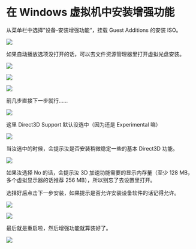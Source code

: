 # 在 Windows 虚拟机中安装增强功能

从菜单栏中选择”设备-安装增强功能“，挂载 Guest Additions 的安装 ISO。

![](../.gitbook/assets/screen-shot-2019-12-01-at-00.11.37.png)

如果自动播放选项没打开的话，可以去文件资源管理器里打开虚拟光盘安装。

![](../.gitbook/assets/screen-shot-2019-12-01-at-00.14.15.png)

![](../.gitbook/assets/screen-shot-2019-12-01-at-00.15.50.png)

![](../.gitbook/assets/screen-shot-2019-12-01-at-00.16.36.png)

前几步直接下一步就行……

![](../.gitbook/assets/screen-shot-2019-12-01-at-00.16.47.png)

这里 Direct3D Support 默认没选中（因为还是 Experimental 嘛）

![](../.gitbook/assets/screen-shot-2019-12-01-at-00.16.54.png)

当汝选中的时候，会提示汝是否安装稍微稳定一些的基本 Direct3D 功能。

![](../.gitbook/assets/screen-shot-2019-12-01-at-00.17.00.png)

如果汝选择 No 的话，会提示汝 3D 加速功能需要的显示内存量（至少 128 MB，多个虚拟显示器的话推荐 256 MB），所以别忘了去设置里打开。

选择好后点击下一步安装，如果提示是否允许安装设备软件的话记得允许。

![](../.gitbook/assets/screen-shot-2019-12-01-at-00.17.14.png)

![](../.gitbook/assets/screen-shot-2019-12-01-at-00.17.10.png)

最后就是重启啦，然后增强功能就算装好了。

![](../.gitbook/assets/screen-shot-2019-12-01-at-00.17.33%20%281%29.png)

